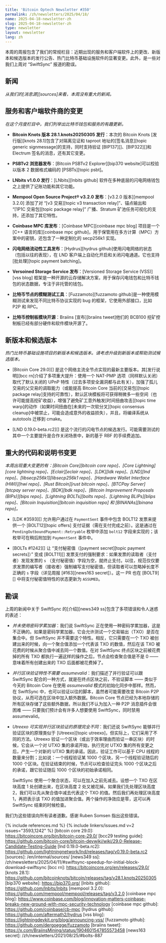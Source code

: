```yaml
---
title: 'Bitcoin Optech Newsletter #350'
permalink: /zh/newsletters/2025/04/18/
name: 2025-04-18-newsletter-zh
slug: 2025-04-18-newsletter-zh
type: newsletter
layout: newsletter
lang: zh
---
```


本周的周报包含了我们的常规栏目：近期出现的服务和客户端软件上的更改、新版本和候选版本的发行公告、热门比特币基础设施软件的显著变更。此外，是一些对我们上周对 “SwiftSync” 报道的勘误。

## 新闻

*从我们的[消息源][sources]来看，本周没有重大的新闻。*

## 服务和客户端软件商的变更

*在这个月度栏目中，我们列举出比特币钱包和服务的有趣更新。*

- **<!--bitcoin-knots-version-281knots20250305-released-->** **Bitcoin Knots 版本 28.1.knots20250305 发行**：本次的 Bitcoin Knots [发行版][knots 28.1]包含了对隔离见证和 taproot 地址的[签名消息][topic generic signmessage]的支持，同时支持验证 [BIP137][]、[BIP322][]和 Electrum 签名的消息，还有其它变更。

- **<!--psbtv2-explorer-announced-->** **PSBTv2 浏览器发布**：[Bitcoin PSBTv2 Explorer][bip370 website]可以校验以版本 2 数据格式编码的 [PSBTs][topic psbt]。

- **<!--lnbits-v100-released-->** **LNbits v1.0.0 发行**：[LNbits][lnbits github] 软件在多种底层的闪电网络钱包之上提供了记账功能和其它功能。

- **<!--the-mempool-open-source-project®-v320-released-->** **Mempool Open Source Project® v3.2.0 发布**：[v3.2.0 版本][mempool 3.2.0] 添加了对 “[v3 交易][topic v3 transaction relay]”、锚点输出和 “[1P1C 交易包][topic package relay]” 广播、Stratum 矿池任务可视化的支持，还添加了其它特性。

- **<!--coinbase-mpc-library-released-->** **Coinbase MPC 库发布**：[Coinbase MPC][coinbase mpc blog] 项目是一个 [C++ 语言的库][coinbase mpc github]，用于保管用在多方计算（MPC）方案中的密钥，还包含了一种定制化的 secp256k1 实现。

- **<!--lightning-network-liquidity-tool-released-->闪电网络流动性工具发布**：[Hydrus][hydrus github]使用闪电网络的状态（包括以往的表现），在 LND 客户端上自动化开启和关闭闪电通道。它也支持[批处理][topic payment batching]。

- **<!--versioned-storage-service-announced-->** **Versoined Storage Service 发布**：[Versioned Storage Service (VSS)][vss blog] 框架是一种开源的云存储解决方案，用于保存闪电钱包和比特币钱包的状态数据，专注于非托管的钱包。

- **<!--fuzz-testing-tool-for-bitcoin-nodes-->比特币节点的模糊测试工具**：[Fuzzamoto][fuzzamoto github]是一种使用模糊测试来发现不同比特币协议实现的 bug 的框架，它使用外部接口，比如 P2P 和 RPC。

- **<!--bitcoin-control-board-components-opensourced-->比特币控制板模块开源**：Braiins [宣布][braiins tweet]他们的 BCB100 挖矿控制板已经有部分硬件和软件模块开源了。

## 新版本和候选版本

*热门比特币基础设施项目的新版本和候选版本。请考虑升级到新版本或帮助测试候选版本。*

- [Bitcoin Core 29.0][] 是这个网络主流全节点实现的最新主要版本。其[发行说明][bcc rn]介绍了多项重大提升：使用一个 NAT-PMP 选项（同样默认关闭）取代了默认关闭的 UPnP 特性（过去多项安全漏洞都与此有关），加强了孤儿交易的父交易的调取能力（或能提高 Bitcoin Core 当前的[交易包][topic package relay]支持的可靠性），默认区块模板将可获得稍微多一些空间（也许可能提高挖矿收益），增强了避免矿工意外触发[时间扭曲攻击][topic time warp]的动作（如果时间扭曲在[未来的一次软分叉][topic consensus cleanup]中被禁止，可能会造成意外的收益损失），并且，将编译系统从 autotools 迁移到 cmake。

- [LND 0.19.0-beta.rc2][] 是这个流行的闪电节点的候选发行。可能需要测试的其中一个主要提升是合作关闭场景中，新的基于 RBF 的手续费追加。

## 重大的代码和说明书变更

*本周出现重大变更的有：[Bitcoin Core][bitcoin core repo]、[Core Lightning][core lightning repo]、[Eclair][eclair repo]、[LDK][ldk repo]、[LND][lnd repo]、[libsecp256k1][libsecp256k1 repo]、[Hardware Wallet Interface (HWI)][hwi repo]、[Rust Bitcoin][rust bitcoin repo]、[BTCPay Server][btcpay server repo]、[BDK][bdk repo]、[Bitcoin Improvement Proposals (BIPs)][bips repo]、[Lightning BOLTs][bolts repo]、[Lightning BLIPs][blips repo]、[Bitcoin Inquisition][bitcoin inquisition repo] 和 [BINANAs][binana repo]。*

- [LDK #3593][] 允许用户通过在 `PaymentSent` 事件中包含 BOLT12 发票来提供一个 [BOLT12][topic offers] 支付证据（需在支付完成之前）。这是通过在 `PendingOutboundPayment::Retryable` 枚举中添加 `bolt12` 字段来实现的；该枚举可在稍后附加到 `PaymentSent` 事件中。

- [BOLTs #1242][] 让 “支付秘密值（[payment secret][topic payment secrets]）” 变成 [BOLT11][] 发票支付的强制要求：如果发票的读取者（支付者）发现发票的 `s` （支付秘密值）字段为空，就终止支付。以往，规范仅仅要求发票的编写者（接收者）强制编写支付秘密值，但读取者可以忽略掉长度不正确的 `s` 字段（详见周报 [#163][news163 secret]）。这一 PR 也在 [BOLT9][] 中将支付秘密值特性的状态更新为 `ASSUMED`。

## 勘误

上周的新闻中关于 SwiftSync 的[介绍][news349 ss]包含了多项错误和令人迷惑的表述：

- *<!--no-cryptographic-accumulator-used-->并未使用密码学累加器*：我们说 SwiftSync 正在使用一种密码学累加器，这是不正确的。如果是密码学累加器，它会允许测试一个交易输出（TXO）是否在集合中。但 SwiftSync 并不需要这个特性。相反，它只需要在一个 TXO 被创建出来的时候，向一个聚合值添加一个代表该 TXO 的数值，然后在该 TXO 被花费的时候从聚合值中减去同一个数值。在对 SwiftSync 终点区块之前被花费掉的所有 TXO 都执行一遍这样的操作之后，节点会检查聚合值是不是 0 —— 意味着所有创建出来的 TXO 后面都被花费掉了。

- *<!--parallel-block-validation-does-not-require-assumevalid-->* *并行区块验证特性不需要 assumevalid*：我们描述了并行验证可以跟 SwiftSync 配合的一种方式，就是在终点区块之前，不验证脚本 —— 类似于今天的 Bitcoin Core 在使用 *assumevalid* 模式的初始化同步中那样。然而，在 SwiftSync 中，也可以验证以往的脚本，虽然者可能需要改变 Bitcoin P2P 协议，从而可选在区块中加入额外数据。Bitcoin Core 节点已经为本地存储的所有区块存储了这些额外数据，所以我们不认为加入一种 P2P 消息插件会很困难 —— 只要我们预计会有许多人想要使用 SwiftSync，同时禁用  assumevalid。

- *<!--parallel-block-validation-is-for-different-reasons-than-utreexo-->* *Utreexo 可实现并行区块验证的原理完全不同*：我们还说 SwiftSync 能够并行验证区块的原理类似于 [Utreexo][topic utreexo]，但实际上，它们采用了不同的方法。Utreexo 验证一个区块（或出于效率理由而验证一串区块）的时候，它会从一个对 UTXO 集的承诺开始，执行完对 UTXO 集的所有变更之后，产生一个对新的 UTXO 集的承诺。因此，验证工作可以基于 CPU 线程的数量来分割；比如说：一个线程验证某 1000 个区块，另一个线程验证随后的 1000 个区块。在验证结束的时候，节点可以检查验证完头 1000 个区块之后的承诺，跟它验证随后 1000 个区块的初始承诺相同。

  SwiftSync 使用一个聚合状态，可以在加入之前先减去。设想一个 TXO 在区块高度 1 处创建出来，在区块高度 2 处又被花掉。如果我们先处理区块高度 2，我们可以先从聚合值中减去代表这个 TXO 的值。然后我们再处理区块高度 1，再把表示该 TXO 的值加进聚合值。两个操作的净效应是零，这可以再 SwiftSync 结束的时候检查。

我们为这些错误向所有读者道歉。感谢 Ruben Somsen 指出这些错误。

{% include references.md %}
{% include linkers/issues.md v=2 issues="3593,1242" %}
[bitcoin core 29.0]: https://bitcoincore.org/bin/bitcoin-core-29.0/
[bcc29 testing guide]: https://github.com/bitcoin-core/bitcoin-devwiki/wiki/29.0-Release-Candidate-Testing-Guide
[lnd 0.19.0-beta.rc2]: https://github.com/lightningnetwork/lnd/releases/tag/v0.19.0-beta.rc2
[sources]: /en/internal/sources/
[news349 ss]: /zh/newsletters/2025/04/11/#swiftsync-speedup-for-initial-block-download-swiftsync
[bcc rn]: https://bitcoincore.org/en/releases/29.0/
[knots 28.1]: https://github.com/bitcoinknots/bitcoin/releases/tag/v28.1.knots20250305
[bip370 website]: https://bip370.org/
[lnbits github]: https://github.com/lnbits/lnbits
[mempool 3.2.0]: https://github.com/mempool/mempool/releases/tag/v3.2.0
[coinbase mpc blog]: https://www.coinbase.com/blog/innovation-matters-coinbase-breaks-new-ground-with-mpc-security-technology
[coinbase mpc github]: https://github.com/coinbase/cb-mpc
[hydrus github]: https://github.com/aftermath2/hydrus
[vss blog]: https://lightningdevkit.org/blog/announcing-vss/
[fuzzamoto github]: https://github.com/dergoegge/fuzzamoto
[braiins tweet]: https://x.com/BraiinsMining/status/1904601547855573458
[news163 secret]: /zh/newsletters/2021/08/25/#bolts-887